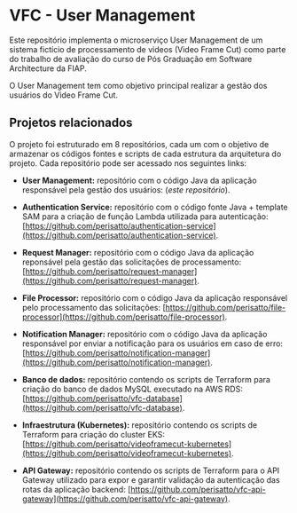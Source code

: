 
# VFC - User Management
Este repositório implementa o microserviço User Management de um sistema fictício de processamento de videos (Video Frame Cut) como parte do trabalho de avaliação do curso de Pós Graduação em Software Architecture da FIAP.

O User Management tem como objetivo principal realizar a gestão dos usuários do Video Frame Cut.

## Projetos relacionados

O projeto foi estruturado em 8 repositórios, cada um com o objetivo de armazenar os códigos fontes e scripts de cada estrutura da arquitetura do projeto. Cada repositório pode ser acessado nos seguintes links:
* **User Management:** repositório com o código Java da aplicação responsável pela gestão dos usuários: (*este repositório*).
* **Authentication Service:** repositório com o código fonte Java + template SAM para a criação de função Lambda utilizada para autenticação: [https://github.com/perisatto/authentication-service](https://github.com/perisatto/authentication-service).
* **Request Manager:** repositório com o código Java da aplicação reponsável pela gestão das solicitações de processamento: [https://github.com/perisatto/request-manager](https://github.com/perisatto/request-manager).
* **File Processor:** repositório com o código Java da aplicação responsável pelo processamento das solicitações: [https://github.com/perisatto/file-processor](https://github.com/perisatto/file-processor).
* **Notification Manager:** repositório com o código Java da aplicação responsável por enviar a notificação para os usuários em caso de erro: [https://github.com/perisatto/notification-manager](https://github.com/perisatto/notification-manager).

* **Banco de dados:** repositório contendo os scripts de Terraform para criação do banco de dados MySQL executado na AWS RDS: [https://github.com/perisatto/vfc-database](https://github.com/perisatto/vfc-database).
* **Infraestrutura (Kubernetes):** repositório contendo os scripts de Terraform para criação do cluster EKS: [https://github.com/perisatto/videoframecut-kubernetes](https://github.com/perisatto/videoframecut-kubernetes).
* **API Gateway:** repositório contendo os scripts de Terraform para o API Gateway utilizado para expor e garantir validação da autenticação das rotas da aplicação backend: [https://github.com/perisatto/vfc-api-gateway](https://github.com/perisatto/vfc-api-gateway).
